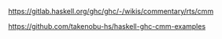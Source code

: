 https://gitlab.haskell.org/ghc/ghc/-/wikis/commentary/rts/cmm

https://github.com/takenobu-hs/haskell-ghc-cmm-examples
